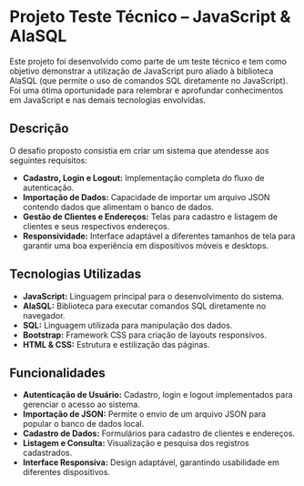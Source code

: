 # Projeto Teste Técnico – JavaScript & AlaSQL

Este projeto foi desenvolvido como parte de um teste técnico e tem como objetivo demonstrar a utilização de JavaScript puro aliado à biblioteca AlaSQL (que permite o uso de comandos SQL diretamente no JavaScript). Foi uma ótima oportunidade para relembrar e aprofundar conhecimentos em JavaScript e nas demais tecnologias envolvidas.

## Descrição

O desafio proposto consistia em criar um sistema que atendesse aos seguintes requisitos:

- **Cadastro, Login e Logout:** Implementação completa do fluxo de autenticação.
- **Importação de Dados:** Capacidade de importar um arquivo JSON contendo dados que alimentam o banco de dados.
- **Gestão de Clientes e Endereços:** Telas para cadastro e listagem de clientes e seus respectivos endereços.
- **Responsividade:** Interface adaptável a diferentes tamanhos de tela para garantir uma boa experiência em dispositivos móveis e desktops.

## Tecnologias Utilizadas

- **JavaScript:** Linguagem principal para o desenvolvimento do sistema.
- **AlaSQL:** Biblioteca para executar comandos SQL diretamente no navegador.
- **SQL:** Linguagem utilizada para manipulação dos dados.
- **Bootstrap:** Framework CSS para criação de layouts responsivos.
- **HTML & CSS:** Estrutura e estilização das páginas.

## Funcionalidades

- **Autenticação de Usuário:** Cadastro, login e logout implementados para gerenciar o acesso ao sistema.
- **Importação de JSON:** Permite o envio de um arquivo JSON para popular o banco de dados local.
- **Cadastro de Dados:** Formulários para cadastro de clientes e endereços.
- **Listagem e Consulta:** Visualização e pesquisa dos registros cadastrados.
- **Interface Responsiva:** Design adaptável, garantindo usabilidade em diferentes dispositivos.
